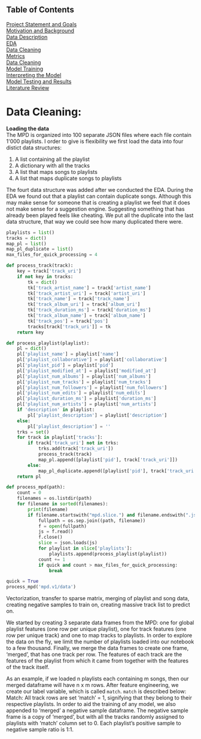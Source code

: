## Table of Contents
[Project Statement and Goals](https://tralpha.github.io/spotify-project/project-statement-and-goals.html) <br>
[Motivation and Background](https://tralpha.github.io/spotify-project/motivation-and-background.html) <br>
[Data Description](https://tralpha.github.io/spotify-project/data-description.html) <br>
[EDA](https://tralpha.github.io/spotify-project/eda.html) <br>
[Data Cleaning](https://tralpha.github.io/spotify-project/data-cleaning.html) <br>
[Metrics](https://tralpha.github.io/spotify-project/metrics.html) <br>
[Data Cleaning](https://tralpha.github.io/spotify-project/data-cleaning.html) <br>
[Model Training](https://tralpha.github.io/spotify-project/model-training.html) <br>
[Interpreting the Model](https://tralpha.github.io/spotify-project/interpreting-the-model.html) <br>
[Model Testing and Results](https://tralpha.github.io/spotify-project/model-testing-and-results.html) <br>
[Literature Review](https://tralpha.github.io/spotify-project/literature-review.html) <br>

# Data Cleaning:
**Loading the data**
<br>
The MPD is organized into 100 separate JSON files where each file contain 1'000 playlists. I order to give is flexibility we first load the data into four distict data structures:
1. A list containing all the playlist
2. A dictionary with all the tracks
3. A list that maps songs to playlists
4. A list that maps duplicate songs to playlists

The fourt data structure was added after we conducted the EDA. During the EDA we found out that a playlist can contain duplicate songs. Although this may make sense for someone that is creating a playlist we feel that it does not make sense for a suggestion engine. Suggesting something that has already been played feels like cheating. We put all the duplicate into the last data structure, that way we could see how many duplicated there were.

```python
playlists = list()
tracks = dict()
map_pl = list()
map_pl_duplicate = list()
max_files_for_quick_processing = 4

def process_track(track):
    key = track['track_uri']
    if not key in tracks:
        tk = dict()
        tk['track_artist_name'] = track['artist_name']
        tk['track_artist_uri'] = track['artist_uri']
        tk['track_name'] = track['track_name']
        tk['track_album_uri'] = track['album_uri']
        tk['track_duration_ms'] = track['duration_ms']
        tk['track_album_name'] = track['album_name']
        tk['track_pos'] = track['pos']
        tracks[track['track_uri']] = tk
    return key

def process_playlist(playlist):
    pl = dict()
    pl['playlist_name'] = playlist['name']
    pl['playlist_collaborative'] = playlist['collaborative']
    pl['playlist_pid'] = playlist['pid']
    pl['playlist_modified_at'] = playlist['modified_at']
    pl['playlist_num_albums'] = playlist['num_albums']
    pl['playlist_num_tracks'] = playlist['num_tracks']
    pl['playlist_num_followers'] = playlist['num_followers']
    pl['playlist_num_edits'] = playlist['num_edits']
    pl['playlist_duration_ms'] = playlist['duration_ms']
    pl['playlist_num_artists'] = playlist['num_artists']
    if 'description' in playlist:
        pl['playlist_description'] = playlist['description']
    else:
        pl['playlist_description'] = ''
    trks = set()
    for track in playlist['tracks']:
        if track['track_uri'] not in trks:
            trks.add(track['track_uri'])
            process_track(track)
            map_pl.append([playlist['pid'], track['track_uri']])
        else:
            map_pl_duplicate.append([playlist['pid'], track['track_uri']])
    return pl

def process_mpd(path):
    count = 0
    filenames = os.listdir(path)
    for filename in sorted(filenames):
        print(filename)
        if filename.startswith("mpd.slice.") and filename.endswith(".json"):
            fullpath = os.sep.join((path, filename))
            f = open(fullpath)
            js = f.read()
            f.close()
            slice = json.loads(js)
            for playlist in slice['playlists']:
                playlists.append(process_playlist(playlist))
            count += 1
            if quick and count > max_files_for_quick_processing:
                break

quick = True
process_mpd('mpd.v1/data')
```

Vectorization, transfer to sparse matrix, merging of playlist and song data, creating negative samples to train on, creating massive track list to predict on.

We started by creating 3 separate data frames from the MPD: one for global playlist features (one row per unique playlist), one for track features (one row per unique track) and one to map tracks to playlists.  In order to explore the data on the fly, we limit the number of playlists loaded into our notebook to a few thousand.  Finally, we merge the data frames to create one frame, ‘merged’, that has one track per row. The features of each track are the features of the playlist from which it came from together with the features of the track itself. 

As an example, if we loaded n playlists each containing m songs, then our merged dataframe will have n x m rows.
After feature engineering, we create our label variable, which is called `match`. `match` is described below:
Match: All track rows are set ‘match’ = 1, signifying that they belong to their respective playlists.  In order to aid the training of any model, we also appended to ‘merged’ a negative sample dataframe. The negative sample frame is a copy of ‘merged’, but with all the tracks randomly assigned to playlists with ‘match’ column set to 0. Each playlist’s positive sample to negative sample ratio is 1:1.
